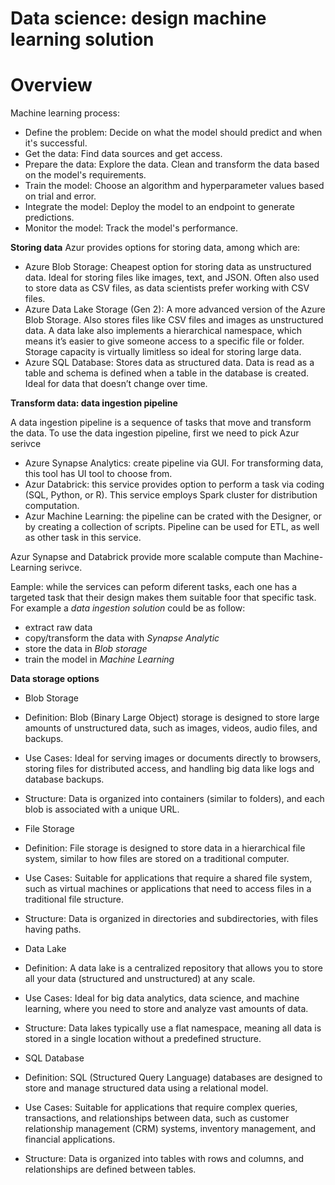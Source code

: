 <h1>Data science: design machine learning solution</h1>

# Overview
Machine learning process:
- Define the problem: Decide on what the model should predict and when it's successful.
- Get the data: Find data sources and get access.
- Prepare the data: Explore the data. Clean and transform the data based on the model's requirements.
- Train the model: Choose an algorithm and hyperparameter values based on trial and error.
- Integrate the model: Deploy the model to an endpoint to generate predictions.
- Monitor the model: Track the model's performance.

__Storing data__
Azur provides options for storing data, among which are:
- Azure Blob Storage: Cheapest option for storing data as unstructured data. Ideal for storing files like images, text, and JSON. Often also used to store data as CSV files, as data scientists prefer working with CSV files.
- Azure Data Lake Storage (Gen 2): A more advanced version of the Azure Blob Storage. Also stores files like CSV files and images as unstructured data. A data lake also implements a hierarchical namespace, which means it’s easier to give someone access to a specific file or folder. Storage capacity is virtually limitless so ideal for storing large data.
- Azure SQL Database: Stores data as structured data. Data is read as a table and schema is defined when a table in the database is created. Ideal for data that doesn’t change over time.
 


__Transform data: data ingestion pipeline__

A data ingestion pipeline is a sequence of tasks that move and transform the data. To use the data ingestion pipeline, first we need to pick Azur serivce
 - Azure Synapse Analytics: create pipeline via GUI. For transforming data, this tool has UI tool to choose from. 
 - Azur Databrick: this service provides option to perform a task via coding (SQL, Python, or R). This service employs Spark cluster for distribution computation.
 - Azur Machine Learning: the pipeline can be crated with the Designer, or by creating a collection of scripts. Pipeline can be used for ETL, as well as other task in this service.

Azur Synapse and Databrick provide more scalable compute than Machine-Learning serivce. 


Eample: while the services can peform diferent tasks, each one has a targeted task that their design makes them suitable foor that specific task. For example a _data ingestion solution_ could be as follow:
- extract raw data
- copy/transform the data with _Synapse Analytic_
- store the data in _Blob storage_
- train the model in _Machine Learning_

__Data storage options__
- Blob Storage
 - Definition: Blob (Binary Large Object) storage is designed to store large amounts of unstructured data, such as images, videos, audio files, and backups.

 - Use Cases: Ideal for serving images or documents directly to browsers, storing files for distributed access, and handling big data like logs and database backups.

 - Structure: Data is organized into containers (similar to folders), and each blob is associated with a unique URL.

- File Storage
 - Definition: File storage is designed to store data in a hierarchical file system, similar to how files are stored on a traditional computer.
 - Use Cases: Suitable for applications that require a shared file system, such as virtual machines or applications that need to access files in a traditional file structure.
 - Structure: Data is organized in directories and subdirectories, with files having paths.

- Data Lake
 - Definition: A data lake is a centralized repository that allows you to store all your data (structured and unstructured) at any scale.
 - Use Cases: Ideal for big data analytics, data science, and machine learning, where you need to store and analyze vast amounts of data.
 - Structure: Data lakes typically use a flat namespace, meaning all data is stored in a single location without a predefined structure.

- SQL Database
 - Definition: SQL (Structured Query Language) databases are designed to store and manage structured data using a relational model.
 - Use Cases: Suitable for applications that require complex queries, transactions, and relationships between data, such as customer relationship management (CRM) systems, inventory management, and financial applications.
 - Structure: Data is organized into tables with rows and columns, and relationships are defined between tables.

